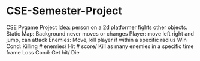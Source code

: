 # CSE-Semester-Project
CSE Pygame Project
Idea: person on a 2d platformer fights other objects.
Static Map: Background never moves or changes
Player: move left right and jump, can attack
Enemies: Move, kill player if within a specific radius
Win Cond: Killing # enemies/ Hit # score/ Kill as many enemies in a specific time frame
Loss Cond: Get hit/ Die
